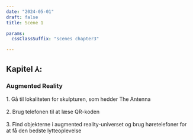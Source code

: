 ```yaml
---
date: "2024-05-01"
draft: false
title: Scene 1

params:
  cssClassSuffix: "scenes chapter3"

---
```


## Kapitel &#8516;:

### Augmented Reality

<p>1. Gå til lokaliteten for skulpturen, som hedder The Antenna<br><br>
2. Brug telefonen til at læse QR-koden<br><br>
3. Find objekterne i augmented reality-universet og brug høretelefoner for at få den bedste lytteoplevelse</p>

